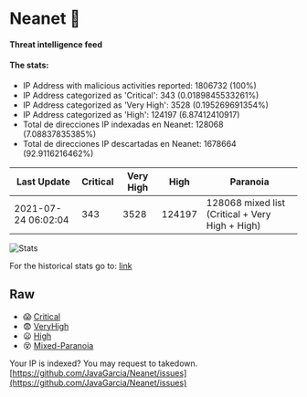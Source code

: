 # Neanet :hocho:
#### Threat intelligence feed
#### The stats:

- IP Address with malicious activities reported: 1806732 (100%)
- IP Address categorized as 'Critical':  343 (0.0189845533261%)
- IP Address categorized as 'Very High':  3528 (0.195269691354%)
- IP Address categorized as 'High':  124197 (6.87412410917)
- Total de direcciones IP indexadas en Neanet:  128068 (7.08837835385%)
- Total de direcciones IP descartadas en Neanet:  1678664 (92.9116216462%)

| Last Update | Critical | Very High | High | Paranoia |
| --- | --- | --- | --- | --- |
| 2021-07-24 06:02:04 | 343 | 3528 | 124197 | 128068 mixed list (Critical + Very High + High)|

![Stats](https://docs.google.com/spreadsheets/d/e/2PACX-1vSnaNMIXVabIpDJjufMlzH7poXnshF3mgd8Is1g9ytUEzVsP5my4Trn8f-xkoLLQ38xpL3HtmUexLo6/pubchart?oid=501124687&format=image)

For the historical stats go to: [link](/stats.csv)
## Raw
- :scream: [Critical](https://raw.githubusercontent.com/JavaGarcia/Neanet/master/blacklists/neanet_critical.txt)
- :fearful: [VeryHigh](https://raw.githubusercontent.com/JavaGarcia/Neanet/master/blacklists/neanet_veryHigh.txtt)
- :frowning: [High](https://raw.githubusercontent.com/JavaGarcia/Neanet/master/blacklists/neanet_high.txt)
- :dizzy_face: [Mixed-Paranoia](https://raw.githubusercontent.com/JavaGarcia/Neanet/master/blacklists/neanet_all.txt)


Your IP is indexed? You may request to takedown. [https://github.com/JavaGarcia/Neanet/issues](https://github.com/JavaGarcia/Neanet/issues)










































































































































































































































































































































































































































































































































































































































































































































































































































































































































































































































































































































































































































































































































































































































































































































































































































































































































































































































































































































































































































































































































































































































































































































































































































































































































































































































































































































































































































































































































































































































































































































































































































































































































































































































































































































































































































































































































































































































































































































































































































































































































































































































































































































































































































































































































































































































































































































































































































































































































































































































































































































































































































































































































































































































































































































































































































































































































































































































































































































































































































































































































































































































































































































































































































































































































































































































































































































































































































































































































































































































































































































































































































































































































































































































































































































































































































































































































































































































































































































































